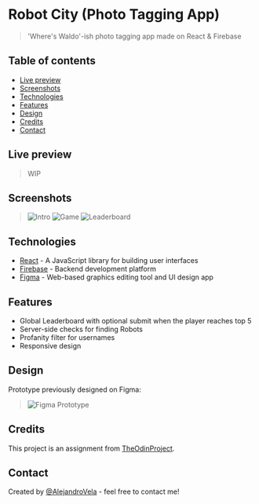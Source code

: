 # Robot City (Photo Tagging App)

> 'Where's Waldo'-ish photo tagging app made on React & Firebase

## Table of contents

- [Live preview](#live-preview)
- [Screenshots](#screenshots)
- [Technologies](#technologies)
- [Features](#features)
- [Design](#design)
- [Credits](#credits)
- [Contact](#contact)

## Live preview

> WIP

## Screenshots

> ![Intro]()
> ![Game]()
> ![Leaderboard]()

## Technologies

- [React](https://reactjs.org/) - A JavaScript library for building user interfaces
- [Firebase](https://firebase.google.com/) - Backend development platform
- [Figma](https://www.figma.com/) - Web-based graphics editing tool and UI design app

## Features

- Global Leaderboard with optional submit when the player reaches top 5
- Server-side checks for finding Robots
- Profanity filter for usernames
- Responsive design

## Design

Prototype previously designed on Figma:

> ![Figma Prototype]()

## Credits

This project is an assignment from [TheOdinProject](https://www.theodinproject.com).

## Contact

Created by [@AlejandroVela](https://github.com/AlejandroVela-Dev) - feel free to contact me!

